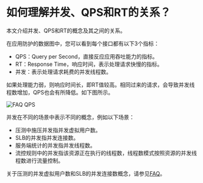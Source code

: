 # 如何理解并发、QPS和RT的关系？

本文介绍并发、QPS和RT的概念及其之间的关系。

在应用防护的数据图中，您可以看到每个接口都有以下3个指标：

-   QPS：Query per Second，直接反应应用吞吐能力的指标。
-   RT：Response Time，响应时间，表示处理请求快慢的指标。
-   并发：表示处理请求耗费的并发线程数。

如果处理能力弱，则响应时间长，即RT值较高。相同过来的请求，会导致并发线程数增加，QPS也会有所降低。如下图所示。

![FAQ QPS](https://static-aliyun-doc.oss-cn-hangzhou.aliyuncs.com/assets/img/zh-CN/5926752061/p172783.png)

并发在不同的场景中表示不同的概念，例如以下场景：

-   压测中施压并发指并发虚拟用户数。
-   SLB的并发指并发连接数。
-   服务端统计的并发指并发线程数。
-   流控规则中的并发指该资源正在执行的线程数，线程数模式按照资源的并发线程数进行流量控制。

关于压测的并发虚拟用户数和SLB的并发连接数概念，请参见[FAQ]()。

